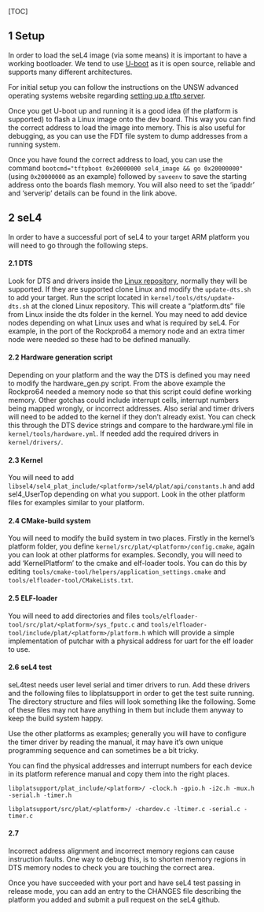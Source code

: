 [TOC]

## 1 Setup

In order to load the seL4 image (via some means) it is important to have a working bootloader. We tend to use [U-boot](https://www.denx.de/wiki/U-Boot) as it is open source, reliable and supports many different architectures.

For initial setup you can follow the instructions on the UNSW advanced operating systems website regarding [setting up a tftp server](https://www.cse.unsw.edu.au/~cs9242/19/project/linux.shtml).

Once you get U-boot up and running it is a good idea (if the platform is supported) to flash a Linux image onto the dev board. This way you can find the correct address to load the image into memory. This is also useful for debugging, as you can use the FDT file system to dump addresses from a running system.

Once you have found the correct address to load, you can use the command `bootcmd="tftpboot 0x20000000 sel4_image && go 0x20000000"` (using `0x20000000` as an example) followed by `saveenv` to save the starting address onto the boards flash memory. You will also need to set the ‘ipaddr’ and ‘serverip’ details can be found in the link above.

## 2 seL4

In order to have a successful port of seL4 to your target ARM platform you will need to go through the following steps.

#### 2.1 DTS

Look for DTS and drivers inside the [Linux repository](https://github.com/torvalds/linux), normally they will be supported. If they are supported clone Linux and modify the `update-dts.sh` to add your target. Run the script located in `kernel/tools/dts/update-dts.sh` at the cloned Linux repository. This will create a “platform.dts” file from Linux inside the dts folder in the kernel. You may need to add device nodes depending on what Linux uses and what is required by seL4. For example, in the port of the Rockpro64 a memory node and an extra timer node were needed so these had to be defined manually.

#### 2.2 Hardware generation script

Depending on your platform and the way the DTS is defined you may need to modify the hardware_gen.py script. From the above example the Rockpro64 needed a memory node so that this script could define working memory. Other gotchas could include interrupt cells, interrupt numbers being mapped wrongly, or incorrect addresses. Also serial and timer drivers will need to be added to the kernel if they don’t already exist. You can check this through the DTS device strings and compare to the hardware.yml file in `kernel/tools/hardware.yml`. If needed add the required drivers in `kernel/drivers/`.

#### 2.3 Kernel

You will need to add `libsel4/sel4_plat_include/<platform>/sel4/plat/api/constants.h` and add sel4_UserTop depending on what you support. Look in the other platform files for examples similar to your platform.

#### 2.4 CMake-build system

You will need to modify the build system in two places. Firstly in the kernel’s platform folder, you define `kernel/src/plat/<platform>/config.cmake`, again you can look at other platforms for examples. Secondly, you will need to add ‘KernelPlatform’ to the cmake and elf-loader tools. You can do this by editing `tools/cmake-tool/helpers/application_settings.cmake` and `tools/elfloader-tool/CMakeLists.txt`.

#### 2.5 ELF-loader

You will need to add directories and files `tools/elfloader-tool/src/plat/<platform>/sys_fputc.c` and `tools/elfloader-tool/include/plat/<platform>/platform.h` which will provide a simple implementation of putchar with a physical address for uart for the elf loader to use.

#### 2.6 seL4 test

seL4test needs user level serial and timer drivers to run. Add these drivers and the following files to libplatsupport in order to get the test suite running. The directory structure and files will look something like the following. Some of these files may not have anything in them but include them anyway to keep the build system happy.

Use the other platforms as examples; generally you will have to configure the timer driver by reading the manual, it may have it’s own unique programming sequence and can sometimes be a bit tricky.

You can find the physical addresses and interrupt numbers for each device in its platform reference manual and copy them into the right places.

`libplatsupport/plat_include/<platform>/ -clock.h -gpio.h -i2c.h -mux.h -serial.h -timer.h`

`libplatsupport/src/plat/<platform>/ -chardev.c -ltimer.c -serial.c -timer.c`

#### 2.7 

Incorrect address alignment and incorrect memory regions can cause instruction faults. One way to debug this, is to shorten memory regions in DTS memory nodes to check you are touching the correct area.

Once you have succeeded with your port and have seL4 test passing in release mode, you can add an entry to the CHANGES file describing the platform you added and submit a pull request on the seL4 github.